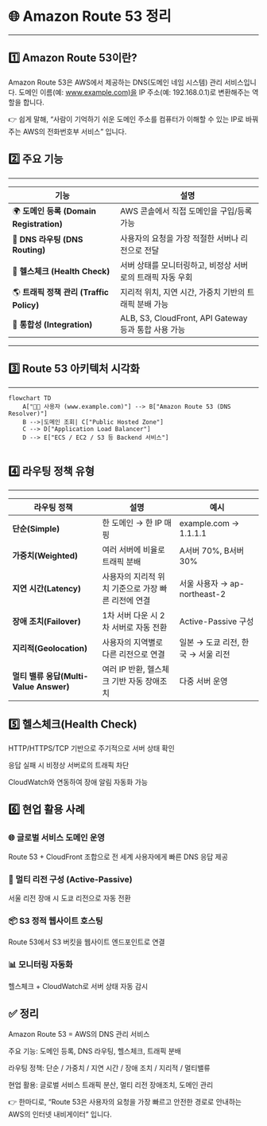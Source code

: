 <h1 id="🌐-amazon-route-53-정리">🌐 Amazon Route 53 정리</h1>
<hr />
<h2 id="1️⃣-amazon-route-53이란">1️⃣ Amazon Route 53이란?</h2>
<p>Amazon Route 53은 AWS에서 제공하는 DNS(도메인 네임 시스템) 관리 서비스입니다.
도메인 이름(예: <a href="http://www.example.com)%EC%9D%84">www.example.com)을</a> IP 주소(예: 192.168.0.1)로 변환해주는 역할을 합니다.</p>
<p>👉 쉽게 말해,
“사람이 기억하기 쉬운 도메인 주소를 컴퓨터가 이해할 수 있는 IP로 바꿔주는 AWS의 전화번호부 서비스” 입니다.</p>
<h2 id="2️⃣-주요-기능">2️⃣ 주요 기능</h2>
<hr />
<table>
<thead>
<tr>
<th>기능</th>
<th>설명</th>
</tr>
</thead>
<tbody><tr>
<td>🌍 <strong>도메인 등록 (Domain Registration)</strong></td>
<td>AWS 콘솔에서 직접 도메인을 구입/등록 가능</td>
</tr>
<tr>
<td>🔁 <strong>DNS 라우팅 (DNS Routing)</strong></td>
<td>사용자의 요청을 가장 적절한 서버나 리전으로 전달</td>
</tr>
<tr>
<td>🧭 <strong>헬스체크 (Health Check)</strong></td>
<td>서버 상태를 모니터링하고, 비정상 서버로의 트래픽 자동 우회</td>
</tr>
<tr>
<td>🌎 <strong>트래픽 정책 관리 (Traffic Policy)</strong></td>
<td>지리적 위치, 지연 시간, 가중치 기반의 트래픽 분배 가능</td>
</tr>
<tr>
<td>🧱 <strong>통합성 (Integration)</strong></td>
<td>ALB, S3, CloudFront, API Gateway 등과 통합 사용 가능</td>
</tr>
</tbody></table>
<hr />
<h2 id="3️⃣-route-53-아키텍처-시각화">3️⃣ Route 53 아키텍처 시각화</h2>
<hr />
<pre><code class="language-mermaid">flowchart TD
    A[&quot;👩‍💻 사용자 (www.example.com)&quot;] --&gt; B[&quot;Amazon Route 53 (DNS Resolver)&quot;]
    B --&gt;|도메인 조회| C[&quot;Public Hosted Zone&quot;]
    C --&gt; D[&quot;Application Load Balancer&quot;]
    D --&gt; E[&quot;ECS / EC2 / S3 등 Backend 서비스&quot;]</code></pre>
<p><img alt="" src="https://velog.velcdn.com/images/yjshin/post/251159ed-5564-4664-9044-70f471dfadf5/image.png" /></p>
<h2 id="4️⃣-라우팅-정책-유형">4️⃣ 라우팅 정책 유형</h2>
<hr />
<table>
<thead>
<tr>
<th>라우팅 정책</th>
<th>설명</th>
<th>예시</th>
</tr>
</thead>
<tbody><tr>
<td><strong>단순(Simple)</strong></td>
<td>한 도메인 → 한 IP 매핑</td>
<td>example.com → 1.1.1.1</td>
</tr>
<tr>
<td><strong>가중치(Weighted)</strong></td>
<td>여러 서버에 비율로 트래픽 분배</td>
<td>A서버 70%, B서버 30%</td>
</tr>
<tr>
<td><strong>지연 시간(Latency)</strong></td>
<td>사용자의 지리적 위치 기준으로 가장 빠른 리전에 연결</td>
<td>서울 사용자 → ap-northeast-2</td>
</tr>
<tr>
<td><strong>장애 조치(Failover)</strong></td>
<td>1차 서버 다운 시 2차 서버로 자동 전환</td>
<td>Active-Passive 구성</td>
</tr>
<tr>
<td><strong>지리적(Geolocation)</strong></td>
<td>사용자의 지역별로 다른 리전으로 연결</td>
<td>일본 → 도쿄 리전, 한국 → 서울 리전</td>
</tr>
<tr>
<td><strong>멀티 밸류 응답(Multi-Value Answer)</strong></td>
<td>여러 IP 반환, 헬스체크 기반 자동 장애조치</td>
<td>다중 서버 운영</td>
</tr>
</tbody></table>
<h2 id="5️⃣-헬스체크health-check">5️⃣ 헬스체크(Health Check)</h2>
<p>HTTP/HTTPS/TCP 기반으로 주기적으로 서버 상태 확인</p>
<p>응답 실패 시 비정상 서버로의 트래픽 차단</p>
<p>CloudWatch와 연동하여 장애 알림 자동화 가능</p>
<h2 id="6️⃣-현업-활용-사례">6️⃣ 현업 활용 사례</h2>
<h3 id="🌐-글로벌-서비스-도메인-운영">🌐 글로벌 서비스 도메인 운영</h3>
<p>Route 53 + CloudFront 조합으로 전 세계 사용자에게 빠른 DNS 응답 제공</p>
<h3 id="🏢-멀티-리전-구성-active-passive">🏢 멀티 리전 구성 (Active-Passive)</h3>
<p>서울 리전 장애 시 도쿄 리전으로 자동 전환</p>
<h3 id="📦-s3-정적-웹사이트-호스팅">📦 S3 정적 웹사이트 호스팅</h3>
<p>Route 53에서 S3 버킷을 웹사이트 엔드포인트로 연결</p>
<h3 id="📊-모니터링-자동화">📊 모니터링 자동화</h3>
<p>헬스체크 + CloudWatch로 서버 상태 자동 감시</p>
<h2 id="✅-정리">✅ 정리</h2>
<p>Amazon Route 53 = AWS의 DNS 관리 서비스</p>
<p>주요 기능: 도메인 등록, DNS 라우팅, 헬스체크, 트래픽 분배</p>
<p>라우팅 정책: 단순 / 가중치 / 지연 시간 / 장애 조치 / 지리적 / 멀티밸류</p>
<p>현업 활용: 글로벌 서비스 트래픽 분산, 멀티 리전 장애조치, 도메인 관리</p>
<p>👉 한마디로,
“Route 53은 사용자의 요청을 가장 빠르고 안전한 경로로 안내하는 AWS의 인터넷 내비게이터” 입니다.</p>